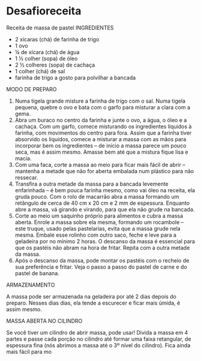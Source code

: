 # Desafioreceita
Receita de massa de pastel
INGREDIENTES

- 2 xícaras (chá) de farinha de trigo
- 1 ovo
- ¼ de xícara (chá) de água
- 1 ½ colher (sopa) de óleo
- 2 ½ colheres (sopa) de cachaça
- 1 colher (chá) de sal
- farinha de trigo a gosto para polvilhar a bancada

MODO DE PREPARO

1. Numa tigela grande misture a farinha de trigo com o sal. Numa tigela pequena, quebre o ovo e bata com o garfo para misturar a clara com a gema.
2. Abra um buraco no centro da farinha e junte o ovo, a água, o óleo e a cachaça. Com um garfo, comece misturando os ingredientes líquidos à farinha, com movimentos do centro para fora. Assim que a farinha tiver absorvido os líquidos, comece a misturar a massa com as mãos para incorporar bem os ingredientes – de início a massa parece um pouco seca, mas é assim mesmo. Amasse bem até que a mistura fique lisa e macia.
3. Com uma faca, corte a massa ao meio para ficar mais fácil de abrir – mantenha a metade que não for aberta embalada num plástico para não ressecar.
4. Transfira a outra metade da massa para a bancada levemente enfarinhada – é bem pouca farinha mesmo, como vai óleo na receita, ela gruda pouco. Com o rolo de macarrão abra a massa formando um retângulo de cerca de 40 cm x 20 cm e 2 mm de espessura. Enquanto abre a massa, vá girando e virando, para que ela não grude na bancada.
5. Corte ao meio um saquinho próprio para alimentos e cubra a massa aberta. Enrole a massa sobre ela mesma, formando um rocambole –  este truque, usado pelas pastelarias, evita que a massa grude nela mesma. Embale esse rolinho com outro saco, feche e leve para a geladeira por no mínimo 2 horas. O descanso da massa é essencial para que os pastéis não abram na hora de fritar. Repita com a outra metade da massa.
6. Após o descanso da massa, pode montar os pastéis com o recheio de sua preferência e fritar. Veja o passo a passo do pastel de carne e do pastel de banana.

ARMAZENAMENTO

A massa pode ser armazenada na geladeira por até 2 dias depois do preparo. Nesses dias dias, ela tende a escurecer e ficar mais úmida, é assim mesmo.

MASSA ABERTA NO CILINDRO

Se você tiver um cilindro de abrir massa, pode usar! Divida a massa em 4 partes e passe cada porção no cilindro até formar uma faixa retangular, de espessura fina (nós abrimos a massa até o 3º nível do cilindro). Fica ainda mais fácil para mo

